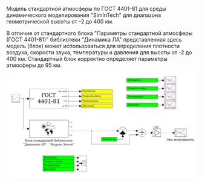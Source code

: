 Модель стандартной атмосферы по ГОСТ 4401-81 для среды динамического
моделирования "SimInTech" для диапазона геометрической высоты от -2 до 400 км.

В отличие от стандартного блока "Параметры стандартной атмосферы (ГОСТ 4401-81)" библиотеки "Динамика ЛА" представленная здесь модель (блок) может использоваться для определения плотности воздуха, скорости звука, температуры и давления для высоты от -2  до 400 км. Стандартный блок корректно определяет параметры атмосферы до 95 км.

![](images/project.png)


